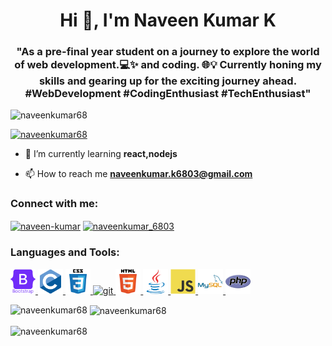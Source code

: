 <h1 align="center">Hi 👋, I'm Naveen Kumar K</h1>
<h3 align="center">"As a pre-final year student on a journey to explore the world of web development.💻✨ and coding. 🌐💡 Currently honing my skills and gearing up for the exciting journey ahead. #WebDevelopment #CodingEnthusiast #TechEnthusiast"</h3>

<p align="left"> <img src="https://komarev.com/ghpvc/?username=naveenkumar68&label=Profile%20views&color=0e75b6&style=flat" alt="naveenkumar68" /> </p>

<p align="left"> <a href="https://github.com/ryo-ma/github-profile-trophy"><img src="https://github-profile-trophy.vercel.app/?username=naveenkumar68" alt="naveenkumar68" /></a> </p>

- 🌱 I’m currently learning **react,nodejs**

- 📫 How to reach me **naveenkumar.k6803@gmail.com**

<h3 align="left">Connect with me:</h3>
<p align="left">
<a href="https://linkedin.com/in/naveen-kumar" target="blank"><img align="center" src="https://raw.githubusercontent.com/rahuldkjain/github-profile-readme-generator/master/src/images/icons/Social/linked-in-alt.svg" alt="naveen-kumar" height="30" width="40" /></a>
<a href="https://instagram.com/naveenkumar_6803" target="blank"><img align="center" src="https://raw.githubusercontent.com/rahuldkjain/github-profile-readme-generator/master/src/images/icons/Social/instagram.svg" alt="naveenkumar_6803" height="30" width="40" /></a>
</p>

<h3 align="left">Languages and Tools:</h3>
<p align="left"> <a href="https://getbootstrap.com" target="_blank" rel="noreferrer"> <img src="https://raw.githubusercontent.com/devicons/devicon/master/icons/bootstrap/bootstrap-plain-wordmark.svg" alt="bootstrap" width="40" height="40"/> </a> <a href="https://www.cprogramming.com/" target="_blank" rel="noreferrer"> <img src="https://raw.githubusercontent.com/devicons/devicon/master/icons/c/c-original.svg" alt="c" width="40" height="40"/> </a> <a href="https://www.w3schools.com/css/" target="_blank" rel="noreferrer"> <img src="https://raw.githubusercontent.com/devicons/devicon/master/icons/css3/css3-original-wordmark.svg" alt="css3" width="40" height="40"/> </a> <a href="https://git-scm.com/" target="_blank" rel="noreferrer"> <img src="https://www.vectorlogo.zone/logos/git-scm/git-scm-icon.svg" alt="git" width="40" height="40"/> </a> <a href="https://www.w3.org/html/" target="_blank" rel="noreferrer"> <img src="https://raw.githubusercontent.com/devicons/devicon/master/icons/html5/html5-original-wordmark.svg" alt="html5" width="40" height="40"/> </a> <a href="https://www.java.com" target="_blank" rel="noreferrer"> <img src="https://raw.githubusercontent.com/devicons/devicon/master/icons/java/java-original.svg" alt="java" width="40" height="40"/> </a> <a href="https://developer.mozilla.org/en-US/docs/Web/JavaScript" target="_blank" rel="noreferrer"> <img src="https://raw.githubusercontent.com/devicons/devicon/master/icons/javascript/javascript-original.svg" alt="javascript" width="40" height="40"/> </a> <a href="https://www.mysql.com/" target="_blank" rel="noreferrer"> <img src="https://raw.githubusercontent.com/devicons/devicon/master/icons/mysql/mysql-original-wordmark.svg" alt="mysql" width="40" height="40"/> </a> <a href="https://www.php.net" target="_blank" rel="noreferrer"> <img src="https://raw.githubusercontent.com/devicons/devicon/master/icons/php/php-original.svg" alt="php" width="40" height="40"/> </a></p>

<p><img align="left" src="https://github-readme-stats.vercel.app/api/top-langs?username=naveenkumar68&show_icons=true&locale=en&layout=compact" alt="naveenkumar68" /></p>

<p>&nbsp;<img align="center" src="https://github-readme-stats.vercel.app/api?username=naveenkumar68&show_icons=true&locale=en" alt="naveenkumar68" /></p>

<p><img align="center" src="https://github-readme-streak-stats.herokuapp.com/?user=naveenkumar68&" alt="naveenkumar68" /></p>
